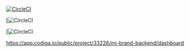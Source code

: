

[![CircleCI](https://circleci.com/gh/munyanezaarmel/mi-brand-backend/tree/main.svg?style=svg)](https://circleci.com/gh/munyanezaarmel/mi-brand-backend/tree/main)

[![CircleCI](https://api.codiga.io/project/33226/score/svg)

[![CircleCI](https://api.codiga.io/project/33226/status/svg)

https://app.codiga.io/public/project/33226/mi-brand-backend/dashboard

